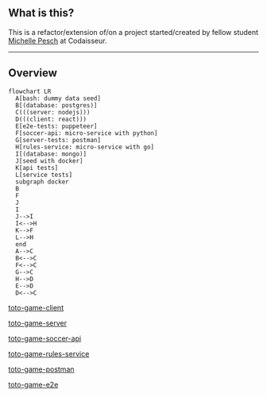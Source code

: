 ## What is this?

This is a refactor/extension of/on a project started/created by fellow student [Michelle Pesch](https://github.com/mipes4/sportsbetting_fe) at Codaisseur.

---

## Overview

```mermaid
flowchart LR
  A[bash: dummy data seed]
  B[(database: postgres)]
  C(((server: nodejs)))
  D(((client: react)))
  E[e2e-tests: puppeteer]
  F[soccer-api: micro-service with python]
  G[server-tests: postman]
  H[rules-service: micro-service with go]
  I[(database: mongo)]
  J[seed with docker]
  K[api tests]
  L[service tests]
  subgraph docker
  B
  F
  J
  I
  J-->I
  I<-->H
  K-->F
  L-->H
  end
  A-->C
  B<-->C
  F<-->C
  G-->C
  H-->D
  E-->D
  D<-->C
```

[toto-game-client](https://github.com/willemverbuyst/toto-game-client)

[toto-game-server](https://github.com/willemverbuyst/toto-game-server)

[toto-game-soccer-api](https://github.com/willemverbuyst/toto-game-soccer-api)

[toto-game-rules-service](https://github.com/willemverbuyst/toto-game-soccer-api)

[toto-game-postman](https://github.com/willemverbuyst/toto-game-postman)

[toto-game-e2e](https://github.com/willemverbuyst/toto-game-e2e)
